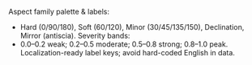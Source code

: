 <!-- >>> AUTO-GEN BEGIN: UI Conventions v1.0 (instructions) -->
Aspect family palette & labels:
- Hard (0/90/180), Soft (60/120), Minor (30/45/135/150), Declination, Mirror (antiscia).
Severity bands:
- 0.0–0.2 weak; 0.2–0.5 moderate; 0.5–0.8 strong; 0.8–1.0 peak.
Localization-ready label keys; avoid hard-coded English in data.
<!-- >>> AUTO-GEN END: UI Conventions v1.0 (instructions) -->

